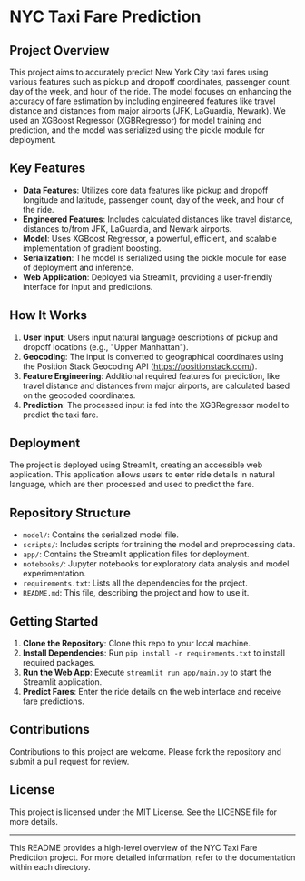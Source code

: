 # NYC Taxi Fare Prediction

## Project Overview

This project aims to accurately predict New York City taxi fares using various features such as pickup and dropoff coordinates, passenger count, day of the week, and hour of the ride. The model focuses on enhancing the accuracy of fare estimation by including engineered features like travel distance and distances from major airports (JFK, LaGuardia, Newark). We used an XGBoost Regressor (XGBRegressor) for model training and prediction, and the model was serialized using the pickle module for deployment.

## Key Features

- **Data Features**: Utilizes core data features like pickup and dropoff longitude and latitude, passenger count, day of the week, and hour of the ride.
- **Engineered Features**: Includes calculated distances like travel distance, distances to/from JFK, LaGuardia, and Newark airports.
- **Model**: Uses XGBoost Regressor, a powerful, efficient, and scalable implementation of gradient boosting.
- **Serialization**: The model is serialized using the pickle module for ease of deployment and inference.
- **Web Application**: Deployed via Streamlit, providing a user-friendly interface for input and predictions.

## How It Works

1. **User Input**: Users input natural language descriptions of pickup and dropoff locations (e.g., "Upper Manhattan").
2. **Geocoding**: The input is converted to geographical coordinates using the Position Stack Geocoding API (https://positionstack.com/).
3. **Feature Engineering**: Additional required features for prediction, like travel distance and distances from major airports, are calculated based on the geocoded coordinates.
4. **Prediction**: The processed input is fed into the XGBRegressor model to predict the taxi fare.

## Deployment

The project is deployed using Streamlit, creating an accessible web application. This application allows users to enter ride details in natural language, which are then processed and used to predict the fare.

## Repository Structure

- `model/`: Contains the serialized model file.
- `scripts/`: Includes scripts for training the model and preprocessing data.
- `app/`: Contains the Streamlit application files for deployment.
- `notebooks/`: Jupyter notebooks for exploratory data analysis and model experimentation.
- `requirements.txt`: Lists all the dependencies for the project.
- `README.md`: This file, describing the project and how to use it.

## Getting Started

1. **Clone the Repository**: Clone this repo to your local machine.
2. **Install Dependencies**: Run `pip install -r requirements.txt` to install required packages.
3. **Run the Web App**: Execute `streamlit run app/main.py` to start the Streamlit application.
4. **Predict Fares**: Enter the ride details on the web interface and receive fare predictions.

## Contributions

Contributions to this project are welcome. Please fork the repository and submit a pull request for review.

## License

This project is licensed under the MIT License. See the LICENSE file for more details.

---

This README provides a high-level overview of the NYC Taxi Fare Prediction project. For more detailed information, refer to the documentation within each directory.
